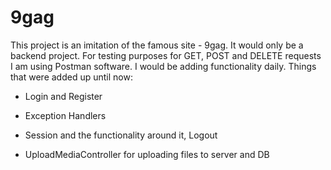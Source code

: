 # 9gag
This project is an imitation of the famous site - 9gag. It would only be a backend project. For testing purposes for GET, POST and DELETE requests I am using Postman software. I would be adding functionality daily. Things that were added up until now:

- Login and Register

- Exception Handlers

- Session and the functionality around it, Logout

- UploadMediaController for uploading files to server and DB